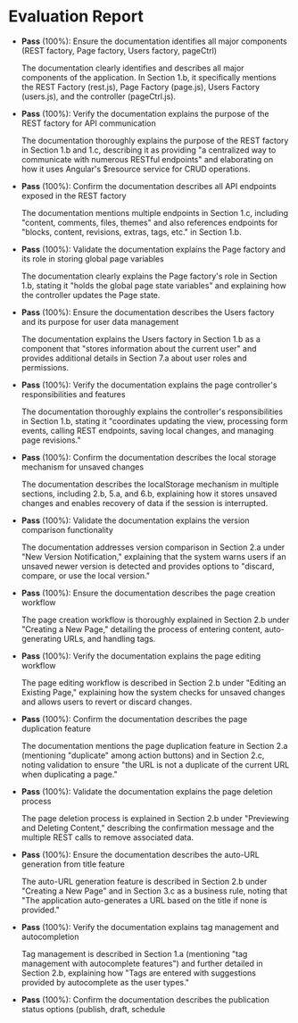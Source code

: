 # Evaluation Report

- **Pass** (100%): Ensure the documentation identifies all major components (REST factory, Page factory, Users factory, pageCtrl)
  
  The documentation clearly identifies and describes all major components of the application. In Section 1.b, it specifically mentions the REST Factory (rest.js), Page Factory (page.js), Users Factory (users.js), and the controller (pageCtrl.js).

- **Pass** (100%): Verify the documentation explains the purpose of the REST factory for API communication
  
  The documentation thoroughly explains the purpose of the REST factory in Section 1.b and 1.c, describing it as providing "a centralized way to communicate with numerous RESTful endpoints" and elaborating on how it uses Angular's $resource service for CRUD operations.

- **Pass** (100%): Confirm the documentation describes all API endpoints exposed in the REST factory
  
  The documentation mentions multiple endpoints in Section 1.c, including "content, comments, files, themes" and also references endpoints for "blocks, content, revisions, extras, tags, etc." in Section 1.b.

- **Pass** (100%): Validate the documentation explains the Page factory and its role in storing global page variables
  
  The documentation clearly explains the Page factory's role in Section 1.b, stating it "holds the global page state variables" and explaining how the controller updates the Page state.

- **Pass** (100%): Ensure the documentation describes the Users factory and its purpose for user data management
  
  The documentation explains the Users factory in Section 1.b as a component that "stores information about the current user" and provides additional details in Section 7.a about user roles and permissions.

- **Pass** (100%): Verify the documentation explains the page controller's responsibilities and features
  
  The documentation thoroughly explains the controller's responsibilities in Section 1.b, stating it "coordinates updating the view, processing form events, calling REST endpoints, saving local changes, and managing page revisions."

- **Pass** (100%): Confirm the documentation describes the local storage mechanism for unsaved changes
  
  The documentation describes the localStorage mechanism in multiple sections, including 2.b, 5.a, and 6.b, explaining how it stores unsaved changes and enables recovery of data if the session is interrupted.

- **Pass** (100%): Validate the documentation explains the version comparison functionality
  
  The documentation addresses version comparison in Section 2.a under "New Version Notification," explaining that the system warns users if an unsaved newer version is detected and provides options to "discard, compare, or use the local version."

- **Pass** (100%): Ensure the documentation describes the page creation workflow
  
  The page creation workflow is thoroughly explained in Section 2.b under "Creating a New Page," detailing the process of entering content, auto-generating URLs, and handling tags.

- **Pass** (100%): Verify the documentation explains the page editing workflow
  
  The page editing workflow is described in Section 2.b under "Editing an Existing Page," explaining how the system checks for unsaved changes and allows users to revert or discard changes.

- **Pass** (100%): Confirm the documentation describes the page duplication feature
  
  The documentation mentions the page duplication feature in Section 2.a (mentioning "duplicate" among action buttons) and in Section 2.c, noting validation to ensure "the URL is not a duplicate of the current URL when duplicating a page."

- **Pass** (100%): Validate the documentation explains the page deletion process
  
  The page deletion process is explained in Section 2.b under "Previewing and Deleting Content," describing the confirmation message and the multiple REST calls to remove associated data.

- **Pass** (100%): Ensure the documentation describes the auto-URL generation from title feature
  
  The auto-URL generation feature is described in Section 2.b under "Creating a New Page" and in Section 3.c as a business rule, noting that "The application auto-generates a URL based on the title if none is provided."

- **Pass** (100%): Verify the documentation explains tag management and autocompletion
  
  Tag management is described in Section 1.a (mentioning "tag management with autocomplete features") and further detailed in Section 2.b, explaining how "Tags are entered with suggestions provided by autocomplete as the user types."

- **Pass** (100%): Confirm the documentation describes the publication status options (publish, draft, schedule